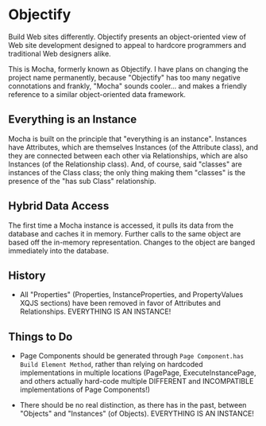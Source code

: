 Objectify
=========

Build Web sites differently. Objectify presents an object-oriented view of Web site development designed to appeal to hardcore programmers and traditional Web designers alike.

This is Mocha, formerly known as Objectify. I have plans on changing the project name permanently, because "Objectify" has too many negative connotations and frankly, "Mocha" sounds cooler... and makes a friendly reference to a similar object-oriented data framework.

Everything is an Instance
-------------------------

Mocha is built on the principle that "everything is an instance". Instances have Attributes, which are themselves Instances (of the Attribute class), and they are connected between each other via Relationships, which are also Instances (of the Relationship class). And, of course, said "classes" are instances of the Class class; the only thing making them "classes" is the presence of the "has sub Class" relationship.

Hybrid Data Access
------------------

The first time a Mocha instance is accessed, it pulls its data from the database and caches it in memory. Further calls to the same object are based off the in-memory representation. Changes to the object are banged immediately into the database.

History
-------
* All "Properties" (Properties, InstanceProperties, and PropertyValues XQJS sections) have been removed in favor of Attributes and Relationships. EVERYTHING IS AN INSTANCE!

Things to Do
------------

* Page Components should be generated through `Page Component.has Build Element Method`, rather than relying on hardcoded implementations in multiple locations (PagePage, ExecuteInstancePage, and others actually hard-code multiple DIFFERENT and INCOMPATIBLE implementations of Page Components!)
   
* There should be no real distinction, as there has in the past, between "Objects" and "Instances" (of Objects). EVERYTHING IS AN INSTANCE!